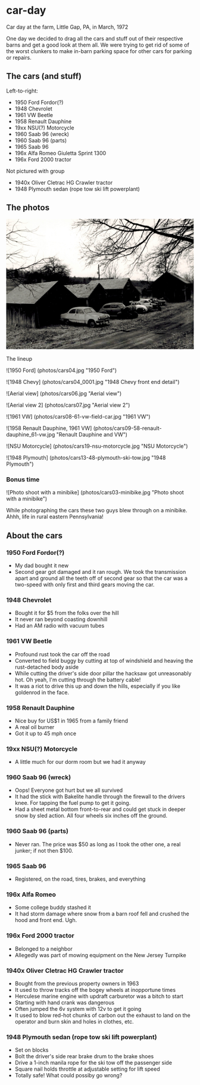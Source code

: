 # car-day
Car day at the farm, Little Gap, PA, in March, 1972

One day we decided to drag all the cars and stuff out of their respective barns and get a good look at them all. We were trying to get rid of some of the worst clunkers to make in-barn parking space for other cars for parking or repairs.

## The cars (and stuff)

Left-to-right:

* 1950 Ford Fordor(?)
* 1948 Chevrolet
* 1961 VW Beetle
* 1958 Renault Dauphine
* 19xx NSU(?) Motorcycle
* 1960 Saab 96 (wreck)
* 1960 Saab 96 (parts)
* 1965 Saab 96
* 196x Alfa Romeo Giuletta Sprint 1300
* 196x Ford 2000 tractor

Not pictured with group

* 1940x Oliver Cletrac HG Crawler tractor
* 1948 Plymouth sedan (rope tow ski lift powerplant)

## The photos

![The lineup](photos/cars02.jpg "The lineup")

The lineup

![1950 Ford] (photos/cars04.jpg "1950 Ford")

![1948 Chevy] (photos/cars04_0001.jpg "1948 Chevy front end detail")

![Aerial view] (photos/cars06.jpg "Aerial view")

![Aerial view 2] (photos/cars07.jpg "Aerial view 2")

![1961 VW] (photos/cars08-61-vw-field-car.jpg "1961 VW")

![1958 Renault Dauphine, 1961 VW] (photos/cars09-58-renault-dauphine_61-vw.jpg "Renault Dauphine and VW")

![NSU Motorcycle] (photos/cars19-nsu-motorcycle.jpg "NSU Motorcycle")

![1948 Plymouth] (photos/cars13-48-plymouth-ski-tow.jpg "1948 Plymouth")

### Bonus time

![Photo shoot with a minibike] (photos/cars03-minibike.jpg "Photo shoot with a minibike")

While photographing the cars these two guys blew through on a minibike. Ahhh, life in rural eastern Pennsylvania!

## About the cars

### 1950 Ford Fordor(?)

* My dad bought it new
* Second gear got damaged and it ran rough. We took the transmission apart and ground all the teeth off of second gear so that the car was a two-speed with only first and third gears moving the car.

### 1948 Chevrolet

* Bought it for $5 from the folks over the hill
* It never ran beyond coasting downhill
* Had an AM radio with vacuum tubes

### 1961 VW Beetle

* Profound rust took the car off the road
* Converted to field buggy by cutting at top of windshield and heaving the rust-detached body aside
* While cutting the driver's side door pillar the hacksaw got unreasonably hot. Oh yeah, I'm cutting through the battery cable!
* It was a riot to drive this up and down the hills, especially if you like goldenrod in the face.

### 1958 Renault Dauphine

* Nice buy for US$1 in 1965 from a family friend
* A real oil burner
* Got it up to 45 mph once

### 19xx NSU(?) Motorcycle

* A little much for our dorm room but we had it anyway

### 1960 Saab 96 (wreck)

* Oops! Everyone got hurt but we all survived
* It had the stick with Bakelite handle through the firewall to the drivers knee. For tapping the fuel pump to get it going.
* Had a sheet metal bottom front-to-rear and could get stuck in deeper snow by sled action. All four wheels six inches off the ground.

### 1960 Saab 96 (parts)

* Never ran. The price was $50 as long as I took the other one, a real junker; if not then $100.

### 1965 Saab 96

* Registered, on the road, tires, brakes, and everything

### 196x Alfa Romeo

* Some college buddy stashed it
* It had storm damage where snow from a barn roof fell and crushed the hood and front end. Ugh.

### 196x  Ford 2000 tractor

* Belonged to a neighbor
* Allegedly was part of mowing equipment on the New Jersey Turnpike

### 1940x Oliver Cletrac HG Crawler tractor

* Bought from the previous property owners in 1963
* It used to throw tracks off the bogey wheels at inopportune times
* Herculese marine engine with updraft carburetor was a bitch to start
* Starting with hand crank was dangerous
* Often jumped the 6v system with 12v to get it going
* It used to blow red-hot chunks of carbon out the exhaust to land on the operator and burn skin and holes in clothes, etc.

### 1948 Plymouth sedan (rope tow ski lift powerplant)

* Set on blocks
* Bolt the driver's side rear brake drum to the brake shoes
* Drive a 1-inch manila rope for the ski tow off the passenger side
* Square nail holds throttle at adjustable setting for lift speed
* Totally safe! What could possiby go wrong?



